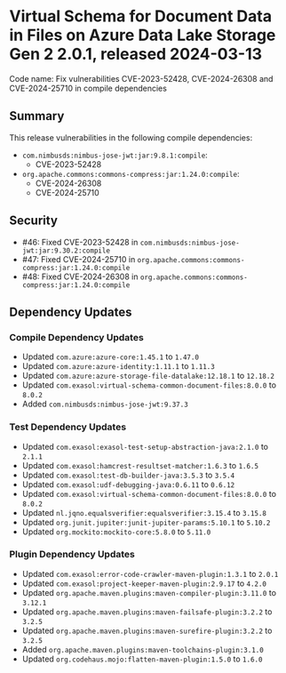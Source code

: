 # Virtual Schema for Document Data in Files on Azure Data Lake Storage Gen 2 2.0.1, released 2024-03-13

Code name: Fix vulnerabilities CVE-2023-52428, CVE-2024-26308 and CVE-2024-25710 in compile dependencies

## Summary

This release vulnerabilities in the following compile dependencies:
* `com.nimbusds:nimbus-jose-jwt:jar:9.8.1:compile`:
  * CVE-2023-52428
* `org.apache.commons:commons-compress:jar:1.24.0:compile`:
  * CVE-2024-26308
  * CVE-2024-25710

## Security

* #46: Fixed CVE-2023-52428 in `com.nimbusds:nimbus-jose-jwt:jar:9.30.2:compile`
* #47: Fixed CVE-2024-25710 in `org.apache.commons:commons-compress:jar:1.24.0:compile`
* #48: Fixed CVE-2024-26308 in `org.apache.commons:commons-compress:jar:1.24.0:compile`

## Dependency Updates

### Compile Dependency Updates

* Updated `com.azure:azure-core:1.45.1` to `1.47.0`
* Updated `com.azure:azure-identity:1.11.1` to `1.11.3`
* Updated `com.azure:azure-storage-file-datalake:12.18.1` to `12.18.2`
* Updated `com.exasol:virtual-schema-common-document-files:8.0.0` to `8.0.2`
* Added `com.nimbusds:nimbus-jose-jwt:9.37.3`

### Test Dependency Updates

* Updated `com.exasol:exasol-test-setup-abstraction-java:2.1.0` to `2.1.1`
* Updated `com.exasol:hamcrest-resultset-matcher:1.6.3` to `1.6.5`
* Updated `com.exasol:test-db-builder-java:3.5.3` to `3.5.4`
* Updated `com.exasol:udf-debugging-java:0.6.11` to `0.6.12`
* Updated `com.exasol:virtual-schema-common-document-files:8.0.0` to `8.0.2`
* Updated `nl.jqno.equalsverifier:equalsverifier:3.15.4` to `3.15.8`
* Updated `org.junit.jupiter:junit-jupiter-params:5.10.1` to `5.10.2`
* Updated `org.mockito:mockito-core:5.8.0` to `5.11.0`

### Plugin Dependency Updates

* Updated `com.exasol:error-code-crawler-maven-plugin:1.3.1` to `2.0.1`
* Updated `com.exasol:project-keeper-maven-plugin:2.9.17` to `4.2.0`
* Updated `org.apache.maven.plugins:maven-compiler-plugin:3.11.0` to `3.12.1`
* Updated `org.apache.maven.plugins:maven-failsafe-plugin:3.2.2` to `3.2.5`
* Updated `org.apache.maven.plugins:maven-surefire-plugin:3.2.2` to `3.2.5`
* Added `org.apache.maven.plugins:maven-toolchains-plugin:3.1.0`
* Updated `org.codehaus.mojo:flatten-maven-plugin:1.5.0` to `1.6.0`
